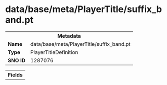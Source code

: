 <h1>data/base/meta/PlayerTitle/suffix_band.pt</h1><table><tr><th colspan="100%">Metadata</th></tr><tr><td><b>Name</b></td><td>data/base/meta/PlayerTitle/suffix_band.pt</td></tr><tr><td><b>Type</b></td><td>PlayerTitleDefinition</td></tr><tr><td><b>SNO ID</b></td><td>1287076</td></tr></table>

<table><tr><th colspan="100%">Fields</th></tr></table>

